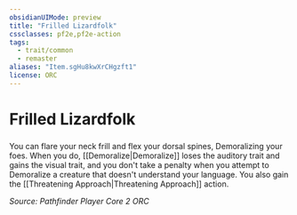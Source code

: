 ```yaml
---
obsidianUIMode: preview
title: "Frilled Lizardfolk"
cssclasses: pf2e,pf2e-action
tags:
  - trait/common
  - remaster
aliases: "Item.sgHu8kwXrCHgzft1"
license: ORC
---
```

# Frilled Lizardfolk

### 






You can flare your neck frill and flex your dorsal spines, Demoralizing your foes. When you do, [[Demoralize|Demoralize]] loses the auditory trait and gains the visual trait, and you don't take a penalty when you attempt to Demoralize a creature that doesn't understand your language. You also gain the [[Threatening Approach|Threatening Approach]] action.

*Source: Pathfinder Player Core 2*
*ORC*